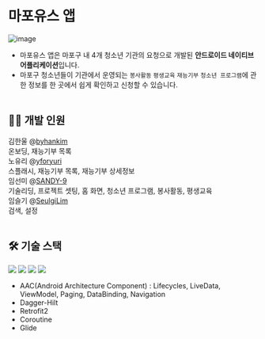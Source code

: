  # 마포유스 앱

![image](https://user-images.githubusercontent.com/51072429/139191829-3597b603-acb8-4034-9cc6-234bad712b9d.gif)  
- 마포유스 앱은 마포구 내 4개 청소년 기관의 요청으로 개발된 **안드로이드 네이티브 어플리케이션**입니다.
- 마포구 청소년들이 기관에서 운영되는 `봉사활동` `평생교육` `재능기부` `청소년 프로그램`에 관한 정보를 한 곳에서 쉽게 확인하고 신청할 수 있습니다.
<br><br>
## 🙋‍♀️ 개발 인원
김한울 @[byhankim](https://github.com/byhankim) <br>
온보딩, 재능기부 목록<br>
노유리 @[yforyuri](https://github.com/yforyuri) <br>
스플래시, 재능기부 목록, 재능기부 상세정보<br>
임선미 @[SANDY-9](https://github.com/SANDY-9) <br>
기술리딩, 프로젝트 셋팅, 홈 화면, 청소년 프로그램, 봉사활동, 평생교육<br>
임슬기 @[SeulgiLim](https://github.com/SeulgiLim) <br>
검색, 설정
<br><br>
## 🛠 기술 스택
<img src="https://img.shields.io/badge/Android-34A853?style=flat&logo=android&logoColor=white"/> <img src="https://img.shields.io/badge/Kotlin-7F52FF?style=flat&logo=Kotlin&logoColor=white"/> <img src="https://img.shields.io/badge/MVVM-000000?style=flat&logo=&logoColor=white"/> <img src="https://img.shields.io/badge/RESTful API-000000?style=flat&logo=&logoColor=000000"/> </br>
+ AAC(Android Architecture Component) : Lifecycles, LiveData, ViewModel, Paging, DataBinding, Navigation
+ Dagger-Hilt
+ Retrofit2
+ Coroutine
+ Glide
